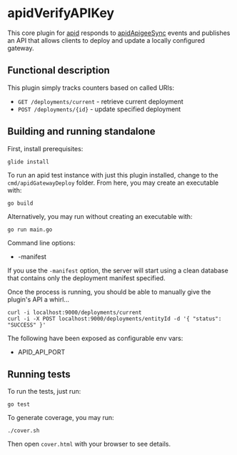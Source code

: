 # apidVerifyAPIKey

This core plugin for [apid](http://github.com/30x/apid) responds to 
[apidApigeeSync](https://github.com/30x/apidApigeeSync) events and publishes an API that allows clients to 
deploy and update a locally configured gateway.

## Functional description

This plugin simply tracks counters based on called URIs:
 
* `GET /deployments/current` - retrieve current deployment
* `POST /deployments/{id}` - update specified deployment 

## Building and running standalone

First, install prerequisites:
 
    glide install

To run an apid test instance with just this plugin installed, change to the `cmd/apidGatewayDeploy` folder. 
From here, you may create an executable with: 

    go build 
  
Alternatively, you may run without creating an executable with:

    go run main.go 
    
Command line options:

* -manifest <file path>

If you use the `-manifest` option, the server will start using a clean database that contains only the
 deployment manifest specified. 
 
Once the process is running, you should be able to manually give the plugin's API a whirl...

    curl -i localhost:9000/deployments/current 
    curl -i -X POST localhost:9000/deployments/entityId -d '{ "status": "SUCCESS" }' 

The following have been exposed as configurable env vars:

* APID_API_PORT

## Running tests

To run the tests, just run:

    go test
    
To generate coverage, you may run:

    ./cover.sh

Then open `cover.html` with your browser to see details.
